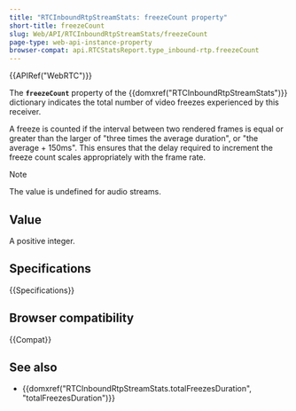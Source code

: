 ```yaml
---
title: "RTCInboundRtpStreamStats: freezeCount property"
short-title: freezeCount
slug: Web/API/RTCInboundRtpStreamStats/freezeCount
page-type: web-api-instance-property
browser-compat: api.RTCStatsReport.type_inbound-rtp.freezeCount
---
```


{{APIRef("WebRTC")}}

The **`freezeCount`** property of the {{domxref("RTCInboundRtpStreamStats")}} dictionary indicates the total number of video freezes experienced by this receiver.

A freeze is counted if the interval between two rendered frames is equal or greater than the larger of "three times the average duration", or "the average + 150ms".
This ensures that the delay required to increment the freeze count scales appropriately with the frame rate.

> [!NOTE]
> The value is undefined for audio streams.

## Value

A positive integer.

## Specifications

{{Specifications}}

## Browser compatibility

{{Compat}}

## See also

- {{domxref("RTCInboundRtpStreamStats.totalFreezesDuration", "totalFreezesDuration")}}
